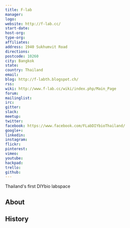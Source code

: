 ```yaml
---
title: F-lab
manager: 
logo: 
website: http://f-lab.cc/
start-date: 
host-org: 
type-org: 
affiliates: 
address: 1940 Sukhumvit Road
directions: 
postcode: 10260
city: Bangkok
state: 
country: Thailand
email: 
blog: http://f-labth.blogspot.ch/
rss: 
wiki: http://www.f-lab.cc/wiki/index.php/Main_Page
forum: 
mailinglist: 
irc: 
gitter: 
slack: 
meetup: 
twitter: 
facebook: https://www.facebook.com/FLabDIYbioThailand/
google+: 
linkedin: 
instagram: 
flickr: 
pinterest: 
vimeo: 
youtube: 
hackpad: 
trello: 
github: 
---
```


Thailand's first DIYbio labspace
## About

## History
